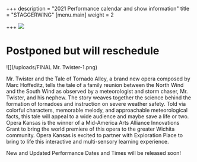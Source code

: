 +++
description = "2021 Performance calendar and show information"
title = "STAGGERWING"
[menu.main]
weight = 2

+++
![](/uploads/staggerwing-title-card.png)

# Postponed but will reschedule

![](/uploads/FINAL Mr. Twister-1.png)

Mr. Twister and the Tale of Tornado Alley, a brand new opera composed by Marc Hoffeditz, tells the tale of a family reunion between the North Wind and the South Wind as observed by a meteorologist and storm chaser, Mr. Twister, and his nephew. The story weaves together the science behind the formation of tornadoes and instruction on severe weather safety. Told via colorful characters, memorable melody, and approachable meteorological facts, this tale will appeal to a wide audience and maybe save a life or two. Opera Kansas is the winner of a Mid-America Arts Alliance Innovations Grant to bring the world premiere of this opera to the greater Wichita community. Opera Kansas is excited to partner with Exploration Place to bring to life this interactive and multi-sensory learning experience.

New and Updated Performance Dates and Times will be released soon!
